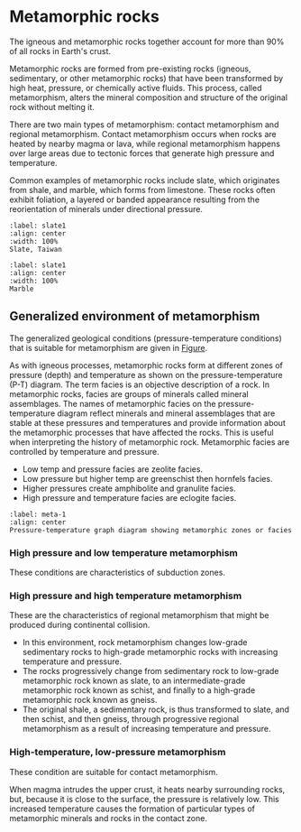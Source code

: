 # Metamorphic rocks

The igneous and metamorphic rocks together account for more than 90% of all rocks in Earth's crust. 

Metamorphic rocks are formed from pre-existing rocks (igneous, sedimentary, or other metamorphic rocks) that have been transformed by high heat, pressure, or chemically active fluids. This process, called metamorphism, alters the mineral composition and structure of the original rock without melting it.

There are two main types of metamorphism: contact metamorphism and regional metamorphism. Contact metamorphism occurs when rocks are heated by nearby magma or lava, while regional metamorphism happens over large areas due to tectonic forces that generate high pressure and temperature.

Common examples of metamorphic rocks include slate, which originates from shale, and marble, which forms from limestone. These rocks often exhibit foliation, a layered or banded appearance resulting from the reorientation of minerals under directional pressure.

```{iframe} https://sketchfab.com/models/b8d8e2147dbf43e292a937fad475b990/embed
:label: slate1
:align: center
:width: 100%
Slate, Taiwan
```


```{iframe} https://sketchfab.com/models/5401fb13fbdf4896ba34195e197fd22a/embed
:label: slate1
:align: center
:width: 100%
Marble
```

## Generalized environment of metamorphism

The generalized geological conditions (pressure-temperature conditions) that is suitable for metamorphism are given in [Figure](#meta-1). 

As with igneous processes, metamorphic rocks form at different zones of pressure (depth) and temperature as shown on the pressure-temperature (P-T) diagram. The term facies is an objective description of a rock. In metamorphic rocks, facies are groups of minerals called mineral assemblages. The names of metamorphic facies on the pressure-temperature diagram reflect minerals and mineral assemblages that are stable at these pressures and temperatures and provide information about the metamorphic processes that have affected the rocks. This is useful when interpreting the history of metamorphic rock.
Metamorphic facies are controlled by temperature and pressure.

- Low temp and pressure facies are zeolite facies. 
- Low pressure but higher temp are greenschist then hornfels facies. 
- Higher pressures create amphibolite and granulite facies. 
- High pressure and temperature facies are eclogite facies.

```{figure} https://opengeology.org/textbook/wp-content/uploads/2016/07/Fig-6.24-PT-graph.png
:label: meta-1
:align: center
Pressure-temperature graph diagram showing metamorphic zones or facies
```

### High pressure and low temperature metamorphism

These conditions are characteristics of subduction zones.

### High pressure and high temperature metamorphism

These are the characteristics of regional metamorphism that might be produced during continental collision. 

- In this environment, rock metamorphism changes low-grade sedimentary rocks to high-grade metamorphic rocks with increasing temperature and pressure. 
- The rocks progressively change from sedimentary rock to low-grade metamorphic rock known as slate, to an intermediate-grade metamorphic rock known as schist, and finally to a high-grade metamorphic rock known as gneiss. 
- The original shale, a sedimentary rock, is thus transformed to slate, and then schist, and then gneiss, through progressive regional metamorphism as a result of increasing temperature and pressure.

### High-temperature, low-pressure metamorphism

These condition are suitable for contact metamorphism. 

When magma intrudes the upper crust, it heats nearby surrounding rocks, but, because it is close to the surface, the pressure is relatively low. This increased temperature causes the formation of particular types of metamorphic minerals and rocks in the contact zone.
